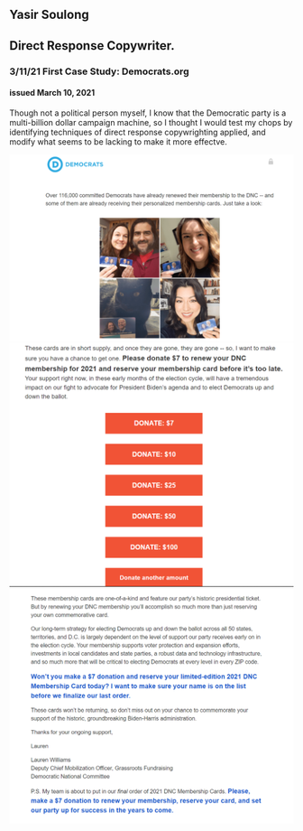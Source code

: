 ## Yasir Soulong
## Direct Response Copywriter.



### 3/11/21 First Case Study: Democrats.org
#### issued March 10, 2021

Though not a political person myself, I know that the Democratic party is a multi-billion dollar
campaign machine, so I thought I would test my chops by identifying techniques 
of direct response copywrighting applied, and modify what seems to be
lacking to make it more effectve.

![democrats 1](democrats_Img/democrats_1.PNG?raw=true)
![democrats_2](democrats_Img/democrats_2.PNG?raw=true)
![democrats_2](democrats_Img/democrats_3.PNG?raw=true)


